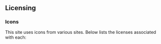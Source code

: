 # 

## Licensing

### Icons
This site uses icons from various sites. Below lists the licenses associated with each:

